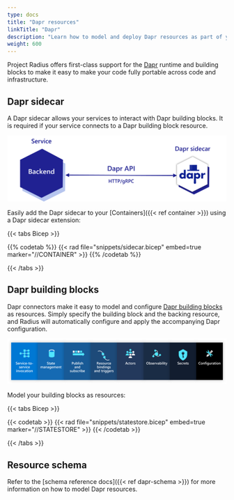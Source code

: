 ```yaml
---
type: docs
title: "Dapr resources"
linkTitle: "Dapr"
description: "Learn how to model and deploy Dapr resources as part of your application"
weight: 600
---
```


Project Radius offers first-class support for the [Dapr](https://dapr.io) runtime and building blocks to make it easy to make your code fully portable across code and infrastructure.

## Dapr sidecar

A Dapr sidecar allows your services to interact with Dapr building blocks. It is required if your service connects to a Dapr building block resource.

<img src="dapr-sidecar.png" style="width:600px" alt="Diagram of the Dapr sidecar" /><br />

Easily add the Dapr sidecar to your [Containers]({{< ref container >}}) using a Dapr sidecar extension:

{{< tabs Bicep >}}

{{% codetab %}}
{{< rad file="snippets/sidecar.bicep" embed=true marker="//CONTAINER" >}}
{{% /codetab %}}

{{< /tabs >}}

## Dapr building blocks

Dapr connectors make it easy to model and configure [Dapr building blocks](https://docs.dapr.io/developing-applications/building-blocks/) as resources. Simply specify the building block and the backing resource, and Radius will automatically configure and apply the accompanying Dapr configuration.

<img src="dapr-buildingblocks.png" style="width:1000px" alt="Diagram of all the Dapr building blocks" /><br />

Model your building blocks as resources:

{{< tabs Bicep >}}

{{< codetab >}}
{{< rad file="snippets/statestore.bicep" embed=true marker="//STATESTORE" >}}
{{< /codetab >}}

{{< /tabs >}}

## Resource schema

Refer to the [schema reference docs]({{< ref dapr-schema >}}) for more information on how to model Dapr resources.
